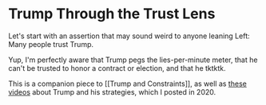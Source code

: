 # Trump Through the Trust Lens

Let's start with an assertion that may sound weird to anyone leaning Left: Many people trust Trump. 

Yup, I'm perfectly aware that Trump pegs the lies-per-minute meter, that he can't be trusted to honor a contract or election, and that he tktktk. 


This is a companion piece to [[Trump and Constraints]], as well as [these videos](https://www.youtube.com/playlist?list=PLreQNsM8LqWAJFWfH3UCRo3QLxV8-wtol) about Trump and his strategies, which I posted in 2020. 
 